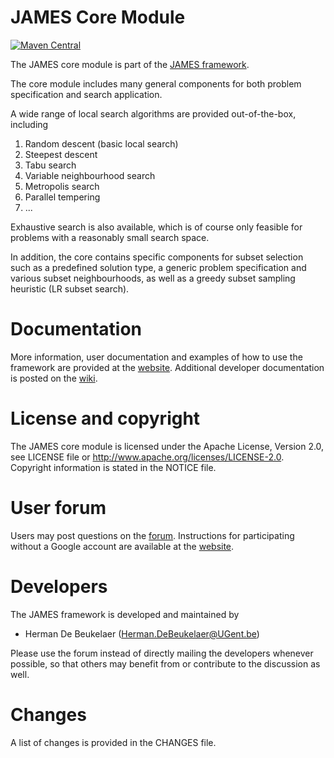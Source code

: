 JAMES Core Module
=================

[![Maven Central](https://maven-badges.herokuapp.com/maven-central/org.jamesframework/james-core/badge.svg?style=flat)](http://search.maven.org/#search%7Cga%7C1%7Ca%3A%22james-core%22)

The JAMES core module is part of the [JAMES framework][james-github].

The core module includes many general components for both problem specification and search application.

A wide range of local search algorithms are provided out-of-the-box, including

1. Random descent (basic local search)
2. Steepest descent
3. Tabu search
4. Variable neighbourhood search
5. Metropolis search
6. Parallel tempering
7. ...

Exhaustive search is also available, which is of course only feasible for problems with a reasonably small search space.

In addition, the core contains specific components for subset selection such as a predefined solution type, a generic problem specification and various subset neighbourhoods, as well as a greedy subset sampling heuristic (LR subset search).

  
Documentation
=============

More information, user documentation and examples of how to use the framework are provided at the [website][james-website].
Additional developer documentation is posted on the [wiki][james-wiki].

License and copyright
=====================

The JAMES core module is licensed under the Apache License, Version 2.0, see LICENSE file or http://www.apache.org/licenses/LICENSE-2.0.
Copyright information is stated in the NOTICE file.

User forum
==========

Users may post questions on the [forum][james-forum]. Instructions for participating without a Google account are available at the [website][james-contact].

Developers
==========

The JAMES framework is developed and maintained by

 - Herman De Beukelaer (Herman.DeBeukelaer@UGent.be)
 
Please use the forum instead of directly mailing the developers whenever possible, so that others may benefit from or contribute to the discussion as well.
 
Changes
=======

A list of changes is provided in the CHANGES file.


[james-github]:   https://github.com/hdbeukel/james
[james-website]:  http://www.jamesframework.org
[james-wiki]:     http://github.com/hdbeukel/james/wiki
[james-forum]:    https://groups.google.com/forum/#!forum/james-users
[james-contact]:  http://www.jamesframework.org/contact/
